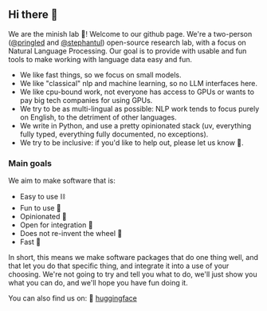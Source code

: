## Hi there 🥬

We are the minish lab 🍄! Welcome to our github page. We're a two-person ([@pringled](https://github.com/Pringled) and [@stephantul](https://github.com/stephantul)) open-source research lab, with a focus on Natural Language Processing. 
Our goal is to provide with usable and fun tools to make working with language data easy and fun.

* We like fast things, so we focus on small models. 
* We like "classical" nlp and machine learning, so no LLM interfaces here. 
* We like cpu-bound work, not everyone has access to GPUs or wants to pay big tech companies for using GPUs.
* We try to be as multi-lingual as possible: NLP work tends to focus purely on English, to the detriment of other languages.
* We write in Python, and use a pretty opinionated stack (uv, everything fully typed, everything fully documented, no exceptions).
* We try to be inclusive: if you'd like to help out, please let us know 🤗.

### Main goals

We aim to make software that is:
* Easy to use ⛓️
* Fun to use 🥳
* Opinionated 🤔
* Open for integration 🧲
* Does not re-invent the wheel 🤸
* Fast 🚴

In short, this means we make software packages that do one thing well, and that let you do that specific thing, and integrate it into a use of your choosing.
We're not going to try and tell you what to do, we'll just show you what you can do, and we'll hope you have fun doing it.

You can also find us on: 
🤗 [huggingface](https://huggingface.co/minishlab)
